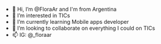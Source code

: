 - 👋 Hi, I’m @FloraAr and I'm from Argentina
- 👀 I’m interested in TICs
- 🌱 I’m currently learning Mobile apps developer
- 💞️ I’m looking to collaborate on everything I could on TICs
- 📫 IG: @_floraar

<!---
FloraAr/FloraAr is a ✨ special ✨ repository because its `README.md` (this file) appears on your GitHub profile.
You can click the Preview link to take a look at your changes.
--->
